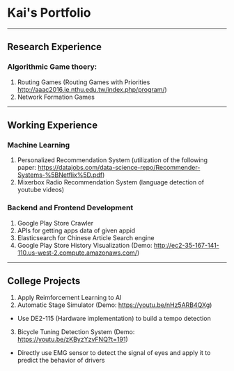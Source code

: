 
# Kai's Portfolio

---
## Research Experience
### Algorithmic Game thoery:

1. Routing Games (Routing Games with Priorities http://aaac2016.ie.nthu.edu.tw/index.php/program/)
2. Network Formation Games

---
## Working Experience
### Machine Learning

1. Personalized Recommendation System (utilization of the following paper: https://datajobs.com/data-science-repo/Recommender-Systems-%5BNetflix%5D.pdf)
2. Mixerbox Radio Recommendation System (language detection of youtube videos)

### Backend and Frontend Development

1. Google Play Store Crawler
2. APIs for getting apps data of given appid
3. Elasticsearch for Chinese Article Search engine
4. Google Play Store History Visualization (Demo: http://ec2-35-167-141-110.us-west-2.compute.amazonaws.com/)

---
## College Projects
1. Apply Reimforcement Learning to AI
2. Automatic Stage Simulator (Demo: https://youtu.be/nHz5ARB4QXg)
  * Use DE2-115 (Hardware implementation) to build a tempo detection
3. Bicycle Tuning Detection System (Demo: https://youtu.be/zKByzYzvFNQ?t=191)
  * Directly use EMG sensor to detect the signal of eyes and apply it to predict the behavior of drivers

